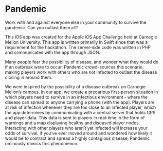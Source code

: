 Pandemic
========

Work with and against everyone else in your community to survive the pandemic. Can you outlast them all?

This iOS app was created for the Apple iOS App Challenge held at Carnegie Mellon University. This app is written primarily in Swift since that was a requirement for the hackathon. The server-side code was written in PHP and communicates with the app through JSON.

Many people fear the possibliity of disease, and wonder what they would do if an outbreak were to occur. Pandemic crowd-sources this scenario, making players work with others who are not infected to outlast the disease closing in around them.

We were inspired by the possibility of a disease outbreak on Carnegie Mellon’s campus. In our app, we create a precarious first-person situation in which players need to survive in an infectious environment - where the disease can spread to anyone carrying a phone (with the app). Players are at risk of infection whenever they are too close to an infected player, which the app determines by communicating with a central server that holds GPS and player data. This data is sent to players in real-time in the form of warnings and a map displaying healthy and diseased player nodes. Interacting with other players who aren’t yet infected will increase your odds of survival. If you’ve ever moved around and wondered how likely it would be to contract and spread a highly contagious disease, Pandemic ominously mimics this phenomenon.
